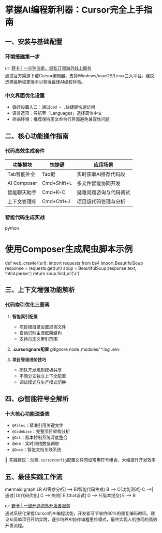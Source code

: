 # 掌握AI编程新利器：Cursor完全上手指南

## 一、安装与基础配置
### 环境搭建第一步
👉 [野卡 | 一分钟注册，轻松订阅海外线上服务](https://bbtdd.com/yeka)  
通过官方渠道下载Cursor编辑器，支持Windows/macOS/Linux三大平台。建议选择最新稳定版本以获得最佳AI编程体验。

### 中文界面优化设置
- 偏好设置入口：通过`Cmd + ,`快捷键快速访问
- 语言选项：导航至「Languages」选择简体中文
- 终端环境：推荐保持英文命令行界面避免兼容性问题

## 二、核心功能操作指南
### 代码高效生成套件
| 功能模块       | 快捷键    | 应用场景                     |
|----------------|-----------|------------------------------|
| Tab智能补全    | Tab键     | 实时获取AI推荐代码段         |
| AI Composer    | Cmd+Shift+L | 多文件智能协同开发           |
| 智能聊天助手   | Cmd+K+C    | 疑难问题咨询与代码调试       |
| 上下文管理库   | Cmd+Ctrl+J | 项目级代码管理与分析         |

### 智能代码生成实战
python
# 使用Composer生成爬虫脚本示例
def web_crawler(url):
    import requests
    from bs4 import BeautifulSoup
    response = requests.get(url)
    soup = BeautifulSoup(response.text, 'html.parser')
    return soup.find_all('a')


## 三、上下文增强功能解析
### 代码索引优化三要素
1. **智能索引配置**
   - 项目根目录设置规则文件
   - 自动识别主流框架结构
   - 支持自定义索引范围

2. **.cursorignore配置**
   gitignore
   node_modules/
   *.log
   .env
   

3. **项目管理进阶技巧**
   - 团队开发规则模板共享
   - 不同分支独立上下文配置
   - 调试模式与生产模式切换

## 四、@智能符号全解析
### 十大核心功能速查表
- `@Files`：精准引用关键文件
- `@Codebase`：完整项目架构分析
- `@Git`：版本控制系统深度整合
- `@Web`：实时网络数据调取
- `@Docs`：智能文档关联系统

📌 实践建议：创建`.cursorconfig`配置文件预设常用符号组合，大幅提升开发效率

## 五、最佳实践工作流
mermaid
graph LR
A[需求分析] --> B(智能代码生成)
B --> C{功能测试}
C -->|通过| D[代码优化]
C -->|失败| E[Chat调试]
D --> F[版本提交]
E --> B


👉 [野卡 | 一键开通海外开发者服务](https://bbtdd.com/yeka)  
通过系统化掌握Cursor的AI编程功能，开发者可节省约60%的重复编码时间。建议从简单项目开始实践，逐步培养AI协作编程思维模式，最终实现人机协同的高效开发流程。